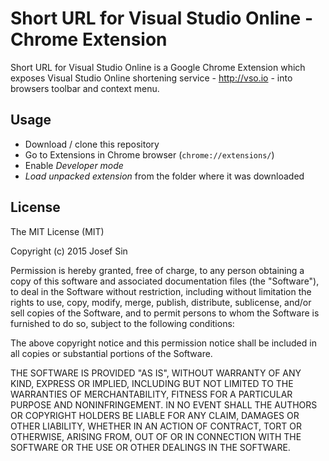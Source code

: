 # Short URL for Visual Studio Online - Chrome Extension

Short URL for Visual Studio Online is a Google Chrome Extension which exposes Visual Studio Online shortening service - http://vso.io - into browsers toolbar and context menu.

## Usage

- Download / clone this repository
- Go to Extensions in Chrome browser (`chrome://extensions/`)
- Enable *Developer mode*
- *Load unpacked extension* from the folder where it was downloaded

## License

The MIT License (MIT)

Copyright (c) 2015 Josef Sin

Permission is hereby granted, free of charge, to any person obtaining a copy
of this software and associated documentation files (the "Software"), to deal
in the Software without restriction, including without limitation the rights
to use, copy, modify, merge, publish, distribute, sublicense, and/or sell
copies of the Software, and to permit persons to whom the Software is
furnished to do so, subject to the following conditions:

The above copyright notice and this permission notice shall be included in all
copies or substantial portions of the Software.

THE SOFTWARE IS PROVIDED "AS IS", WITHOUT WARRANTY OF ANY KIND, EXPRESS OR
IMPLIED, INCLUDING BUT NOT LIMITED TO THE WARRANTIES OF MERCHANTABILITY,
FITNESS FOR A PARTICULAR PURPOSE AND NONINFRINGEMENT. IN NO EVENT SHALL THE
AUTHORS OR COPYRIGHT HOLDERS BE LIABLE FOR ANY CLAIM, DAMAGES OR OTHER
LIABILITY, WHETHER IN AN ACTION OF CONTRACT, TORT OR OTHERWISE, ARISING FROM,
OUT OF OR IN CONNECTION WITH THE SOFTWARE OR THE USE OR OTHER DEALINGS IN THE
SOFTWARE.


